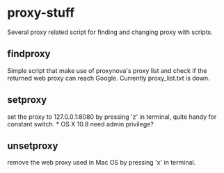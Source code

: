 proxy-stuff
=========
Several proxy related script for finding and changing proxy with scripts.

findproxy
---------

Simple script that make use of proxynova's proxy list and check if the returned web proxy can reach Google. Currently proxy_list.txt is down.


setproxy
---------
set the proxy to 127.0.0.1:8080 by pressing 'z' in terminal, quite handy for constant switch. * OS X 10.8 need admin privilege?

unsetproxy
---------
remove the web proxy used in Mac OS by pressing 'x' in terminal.
